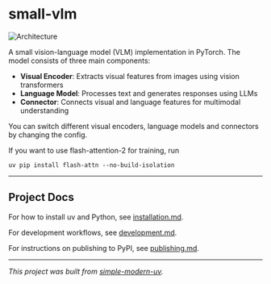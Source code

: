 # small-vlm

![Architecture](assets/architecture.png)

A small vision-language model (VLM) implementation in PyTorch. The model consists of three main components:

- **Visual Encoder**: Extracts visual features from images using vision transformers
- **Language Model**: Processes text and generates responses using LLMs
- **Connector**: Connects visual and language features for multimodal understanding

You can switch different visual encoders, language models and connectors by changing the config.

If you want to use flash-attention-2 for training, run

```
uv pip install flash-attn --no-build-isolation
```

---

## Project Docs

For how to install uv and Python, see [installation.md](installation.md).

For development workflows, see [development.md](development.md).

For instructions on publishing to PyPI, see [publishing.md](publishing.md).

---

_This project was built from
[simple-modern-uv](https://github.com/jlevy/simple-modern-uv)._
